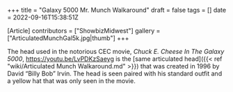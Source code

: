 +++
title = "Galaxy 5000 Mr. Munch Walkaround"
draft = false
tags = []
date = 2022-09-16T15:38:51Z

[Article]
contributors = ["ShowbizMidwest"]
gallery = ["ArticulatedMunchGal5k.jpg|thumb"]
+++

The head used in the notorious CEC movie, <i>Chuck E. Cheese In The Galaxy 5000</i>,<ref> https://youtu.be/LvPDKzSaeyg</ref> is the [same articulated head]({{< ref "wiki/Articulated Munch Walkaround.md" >}}) that was created in 1996 by David “Billy Bob” Irvin. The head is seen paired with his standard outfit and a yellow hat that was only seen in the movie.